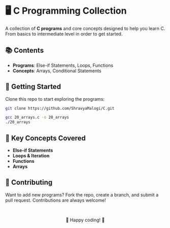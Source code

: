 
# 🖥️ C Programming Collection

A collection of **C programs** and core concepts designed to help you learn C. From basics to intermediate level in order to get started. 

## 📚 Contents
- **Programs**: Else-if Statements, Loops, Functions
- **Concepts**: Arrays, Conditional Statements

## 🔹 Getting Started

Clone this repo to start exploring the programs:

```bash
git clone https://github.com/ShravyaMalogi/C.git
```

```bash
gcc 20_arrays.c -o 20_arrays
./20_arrays
```

## 🔹 Key Concepts Covered
- **Else-if Statements**
- **Loops & Iteration**
- **Functions**
- **Arrays**

## 🔹 Contributing

Want to add new programs? Fork the repo, create a branch, and submit a pull request. Contributions are always welcome!

<br>

<p align="center">🚀 Happy coding! 🌟</p>
